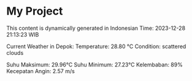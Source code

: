 # My Project

This content is dynamically generated in Indonesian Time: 2023-12-28 21:13:23 WIB


Current Weather in Depok:
Temperature: 28.80 °C
Condition: scattered clouds

Suhu Maksimum: 29.96°C
Suhu Minimum: 27.23°C
Kelembaban: 89%
Kecepatan Angin: 2.57 m/s
